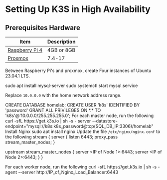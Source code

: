 # Setting Up K3S in High Availability


## Prerequisites Hardware

| Item                                                                             | Description |
|----------------------------------------------------------------------------------|-------------|
| [Raspberry Pi 4](https://www.raspberrypi.org/products/raspberry-pi-4-model-b/)   | 4GB or 8GB  |
| [Proxmox](https://www.proxmox.com/en/proxmox-ve)                                 | 7.4-17      |

Between Raspberry Pi's and proxmox, create Four instances of Ubuntu 23.04.1 LTS.


<procedure title="Configure a SQL Server">
<code-block lang="bash">
sudo apt install mysql-server
sudo systemctl start mysql.service
</code-block>

Replace ```10.0.0.0``` with the home network address range.

</procedure>

<procedure title="Create a user for K3s on the SQL Database">
<code-block>
CREATE DATABASE homelab;
CREATE USER 'k8s' IDENTIFIED BY 'password'
GRANT ALL PRIVILEGES ON *.* TO 'k8s'@'10.0.0.0/255.255.255.0';
</code-block>
</procedure>

<procedure title="Install K3S Running as Master on Two Nodes">
<step>For each master node, run the following
<code-block>
curl -sfL https://get.k3s.io | sh -s - server --datastore-endpoint="mysql://k8s:k8s_password@tcp(SQL_DB_IP:3306)/homelab"
</code-block>
</step>

</procedure>

<procedure title="Configure Nginx to load balance between the two instances.">
<step>Install Nginx
<code-block>
sudo apt install nginx
</code-block>
</step>

<step>
Update the file <code>/etc/nginx/nginx.conf</code> to the following
<code-block>
stream {
  server {
    listen 6443;
    proxy_pass stream_master_nodes;
  }

upstream stream_master_nodes {
server <IP of Node 1>:6443;
server <IP of Node 2>:6443;
}
}
</code-block>
</step>
</procedure>

<procedure title="Install K3S Running as Worker on Two Nodes">
<step>For each worker node, run the following
<code-block>
curl -sfL https://get.k3s.io | sh -s - agent --server http://IP_of_Nginx_Load_Balancer:6443
</code-block>
</step>
</procedure>

